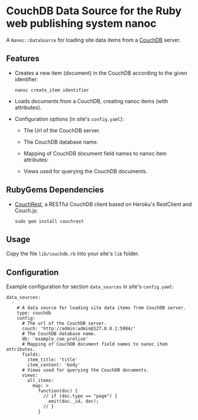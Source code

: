 # CouchDB Data Source for the Ruby web publishing system nanoc

A `Nanoc::DataSource` for loading site data items from a [CouchDB][couchdb] server.

## Features

- Creates a new item (document) in the CouchDB according to the given identifier:

  `nanoc create_item identifier`

- Loads documents from a CouchDB, creating nanoc items (with attributes).

- Configuration options (in site's `config.yaml`):

  - The Url of the CouchDB server.

  - The CouchDB database name.

  - Mapping of CouchDB document field names to nanoc item attributes:

  - Views used for querying the CouchDB documents.

##  RubyGems Dependencies

- [CouchRest][couchrest], a RESTful CouchDB client based on Heroku's RestClient and Couch.js:
  
    `sudo gem install couchrest`

## Usage

Copy the file `lib/couchdb.rb` into your site's `lib` folder.

## Configuration

Example configuration for section `data_sources` in site's `config.yaml`:

    data_sources:
      -
        # A data source for loading site data items from CouchDB server.
        type: couchdb
        config:
          # The url of the CouchDB server.
          couch: 'http://admin:admin@127.0.0.1:5984/'
          # The CouchDB database name.
          db: 'example_com_prelive'
          # Mapping of CouchDB document field names to nanoc item attributes.
          fields:
            item_title: 'title'
            item_content: 'body'
          # Views used for querying the CouchDB documents.
          views:
            all_items:
              map: >
                function(doc) {
                  // if (doc.type == "page") {
                    emit(doc._id, doc);
                  // }
                }
    

[couchdb]: http://couchdb.org "CouchDB"
[nanoc]: http://nanoc.stoneship.org/ "nanoc"
[couchrest]: https://github.com/couchrest/couchrest "CouchRest"